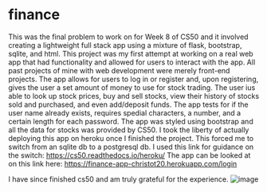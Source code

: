 # finance
This was the final problem to work on for Week 8 of CS50 and it involved creating a lightweight full stack app using a mixture of flask, bootstrap, sqlite, and html.
This project was my first attempt at working on a real web app that had functionality and allowed for users to interact with the app. 
All past projects of mine with web development were merely front-end projects.
The app allows for users to log in or register and, upon registering, gives the user a set amount of money to use for stock trading. 
The user ius able to look up stock prices, buy and sell stocks, view their history of stocks sold and purchased, and even add/deposit funds.
The app tests for if the user name already exists, requires spedial characters, a number, and a certain length for each password.
The app was styled using bootstrap and all the data for stocks was provided by CS50.
I took the liberty of actually deploying this app on heroku once I finished the project. This forced me to switch from an sqlite db to a postgresql db.
I used this link for guidance on the switch: https://cs50.readthedocs.io/heroku/
The app can be looked at on this link here: https://finance-app-christot20.herokuapp.com/login

I have since finished cs50 and am truly grateful for the experience.
![image](https://user-images.githubusercontent.com/73673297/166031050-cd1e5894-b32c-4e7f-985d-5d55fd7a6587.png)



